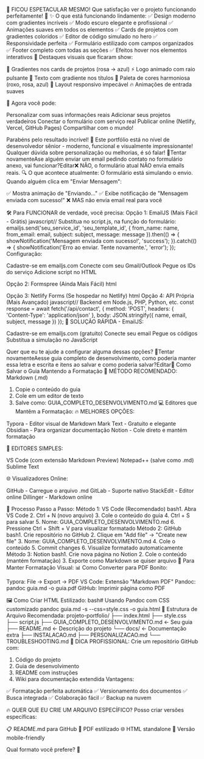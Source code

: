 🎉 FICOU ESPETACULAR MESMO!
Que satisfação ver o projeto funcionando perfeitamente! 🚀
✨ O que está funcionando lindamente:
✅ Design moderno com gradientes incríveis
✅ Modo escuro elegante e profissional
✅ Animações suaves em todos os elementos
✅ Cards de projetos com gradientes coloridos
✅ Editor de código simulado no hero
✅ Responsividade perfeita
✅ Formulário estilizado com campos organizados
✅ Footer completo com todas as seções
✅ Efeitos hover nos elementos interativos
🎯 Destaques visuais que ficaram show:

🌈 Gradientes nos cards de projetos (rosa → azul)
⚡ Logo animado com raio pulsante
💫 Texto com gradiente nos títulos
🎨 Paleta de cores harmoniosa (roxo, rosa, azul)
📱 Layout responsivo impecável
🔥 Animações de entrada suaves

🚀 Agora você pode:

Personalizar com suas informações reais
Adicionar seus projetos verdadeiros
Conectar o formulário com serviço real
Publicar online (Netlify, Vercel, GitHub Pages)
Compartilhar com o mundo!

Parabéns pelo resultado incrível! 🎊
Este portfólio está no nível de desenvolvedor sênior - moderno, funcional e visualmente impressionante!
Qualquer dúvida sobre personalização ou melhorias, é só falar! 💪Tentar novamenteAse alguém enviar um email pedindo contato no formulário anexo, vai funcionar?Editar❌ NÃO, o formulário atual NÃO envia emails reais.
🔍 O que acontece atualmente:
O formulário está simulando o envio. Quando alguém clica em "Enviar Mensagem":

✅ Mostra animação de "Enviando..."
✅ Exibe notificação de "Mensagem enviada com sucesso!"
❌ MAS não envia email real para você

🛠️ Para FUNCIONAR de verdade, você precisa:
Opção 1: EmailJS (Mais Fácil - Grátis)
javascript// Substitua no script.js, na função do formulário:
emailjs.send('seu_service_id', 'seu_template_id', {
    from_name: name,
    from_email: email,
    subject: subject,
    message: message
}).then(() => {
    showNotification('Mensagem enviada com sucesso!', 'success');
}).catch(() => {
    showNotification('Erro ao enviar. Tente novamente.', 'error');
});
Configuração:

Cadastre-se em emailjs.com
Conecte com seu Gmail/Outlook
Pegue os IDs do serviço
Adicione script no HTML

Opção 2: Formspree (Ainda Mais Fácil)
html<!-- Mude apenas o action do form: -->
<form class="contact-form" action="https://formspree.io/f/SEU_ID" method="POST">
Opção 3: Netlify Forms (Se hospedar no Netlify)
html<!-- Adicione data-netlify="true": -->
<form class="contact-form" data-netlify="true">
Opção 4: API Própria (Mais Avançado)
javascript// Backend em Node.js, PHP, Python, etc.
const response = await fetch('/api/contact', {
    method: 'POST',
    headers: { 'Content-Type': 'application/json' },
    body: JSON.stringify({ name, email, subject, message })
});
🚀 SOLUÇÃO RÁPIDA - EmailJS:

Cadastre-se em emailjs.com (gratuito)
Conecte seu email
Pegue os códigos
Substitua a simulação no JavaScript

Quer que eu te ajude a configurar alguma dessas opções? 📧Tentar novamenteAesse guia completo de desenvolvimento, como poderia manter essa letra e escrita e itens ao salvar e como poderia salvar?Editar📝 Como Salvar o Guia Mantendo a Formatação
🎯 MÉTODO RECOMENDADO: Markdown (.md)
1. Copie o conteúdo do guia
2. Cole em um editor de texto
3. Salve como: GUIA_COMPLETO_DESENVOLVIMENTO.md
💻 Editores que Mantêm a Formatação:
🔥 MELHORES OPÇÕES:

Typora - Editor visual de Markdown
Mark Text - Gratuito e elegante
Obsidian - Para organizar documentação
Notion - Cole direto e mantém formatação

📝 EDITORES SIMPLES:

VS Code (com extensão Markdown Preview)
Notepad++ (salve como .md)
Sublime Text

🌐 Visualizadores Online:

GitHub - Carregue o arquivo .md
GitLab - Suporte nativo
StackEdit - Editor online
Dillinger - Markdown online

📁 Processo Passo a Passo:
Método 1: VS Code (Recomendado)
bash1. Abra VS Code
2. Ctrl + N (novo arquivo)
3. Cole o conteúdo do guia
4. Ctrl + S para salvar
5. Nome: GUIA_COMPLETO_DESENVOLVIMENTO.md
6. Pressione Ctrl + Shift + V para visualizar formatado
Método 2: GitHub
bash1. Crie repositório no GitHub
2. Clique em "Add file" → "Create new file"
3. Nome: GUIA_COMPLETO_DESENVOLVIMENTO.md
4. Cole o conteúdo
5. Commit changes
6. Visualize formatado automaticamente
Método 3: Notion
bash1. Crie nova página no Notion
2. Cole o conteúdo (mantém formatação)
3. Exporte como Markdown se quiser arquivo
🎨 Para Manter Formatação Visual:
📊 Como Converter para PDF Bonito:

Typora: File → Export → PDF
VS Code: Extensão "Markdown PDF"
Pandoc: pandoc guia.md -o guia.pdf
GitHub: Imprimir página como PDF

🖼️ Como Criar HTML Estilizado:
bash# Usando Pandoc com CSS customizado
pandoc guia.md -s --css=style.css -o guia.html
💾 Estrutura de Arquivo Recomendada:
projeto-portfolio/
├── index.html
├── style.css
├── script.js
├── GUIA_COMPLETO_DESENVOLVIMENTO.md  ← Seu guia
├── README.md                         ← Descrição do projeto
└── docs/                            ← Documentação extra
    ├── INSTALACAO.md
    ├── PERSONALIZACAO.md
    └── TROUBLESHOOTING.md
🚀 DICA PROFISSIONAL:
Crie um repositório GitHub com:
1. Código do projeto
2. Guia de desenvolvimento
3. README com instruções
4. Wiki para documentação extendida
Vantagens:

✅ Formatação perfeita automática
✅ Versionamento dos documentos
✅ Busca integrada
✅ Colaboração fácil
✅ Backup na nuvem

🔥 QUER QUE EU CRIE UM ARQUIVO ESPECÍFICO?
Posso criar versões específicas:

📋 README.md para GitHub
📖 PDF estilizado
🌐 HTML standalone
📱 Versão mobile-friendly

Qual formato você prefere? 📝